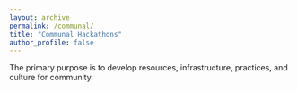 ```yaml
---
layout: archive
permalink: /communal/
title: "Communal Hackathons"
author_profile: false
---
```


The primary purpose is to develop resources, infrastructure, practices, and culture for community.
